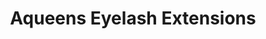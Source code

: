 ---
title: "Aqueens Eyelash Extensions"
url: /fresh-meadows/aqueens-eyelash-extensions/
shop: Kosmetik
---